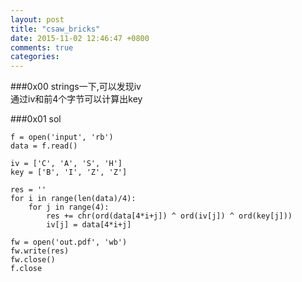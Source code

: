 ```yaml
---
layout: post
title: "csaw_bricks"
date: 2015-11-02 12:46:47 +0800
comments: true
categories: 
--- 
```



###0x00
strings一下,可以发现iv  
通过iv和前4个字节可以计算出key

###0x01 sol

    f = open('input', 'rb')
    data = f.read()
    
    iv = ['C', 'A', 'S', 'H']
    key = ['B', 'I', 'Z', 'Z']
    
    res = ''
    for i in range(len(data)/4):
        for j in range(4):
    		res += chr(ord(data[4*i+j]) ^ ord(iv[j]) ^ ord(key[j]))
    		iv[j] = data[4*i+j]
    
    fw = open('out.pdf', 'wb')
    fw.write(res)
    fw.close()
    f.close
